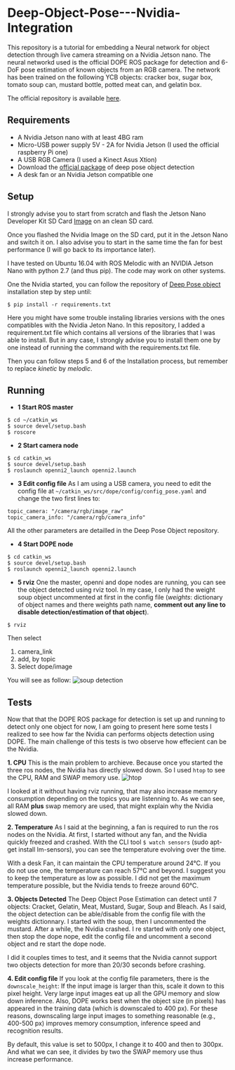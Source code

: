 # Deep-Object-Pose---Nvidia-Integration

This repository is a tutorial for embedding a Neural network for object detection through live camera streaming on a Nvidia Jetson nano.
The neural networkd used is the official DOPE ROS package for detection and 6-DoF pose estimation of known objects from an RGB camera. The network has been trained on the following YCB objects: cracker box, sugar box, tomato soup can, mustard bottle, potted meat can, and gelatin box. 

The official repository is available [here](https://github.com/NVlabs/Deep_Object_Pose).


## Requirements
 - A Nvidia Jetson nano with at least 4BG ram
 - Micro-USB power supply 5V - 2A for Nvidia Jetson (I used the official raspberry Pi one)
 - A USB RGB Camera (I used a Kinect Asus Xtion)
 - Download the [official package](https://github.com/NVlabs/Deep_Object_Pose) of deep pose object detection 
 - A desk fan or an Nvidia Jetson compatible one


## Setup
I strongly advise you to start from scratch and flash the Jetson Nano Developer Kit SD Card [Image](https://developer.nvidia.com/embedded/learn/get-started-jetson-nano-devkit#write) on an clean SD card.

Once you flashed the Nvidia Image on the SD card, put it in the Jetson Nano and switch it on. I also advise you to start in the same time the fan for best performance (I will go back to its importance later).

I have tested on Ubuntu 16.04 with ROS Melodic with an NVIDIA Jetson Nano with python 2.7 (and thus pip). The code may work on other systems.


One the Nvidia started, you can follow the repository of [Deep Pose object](https://github.com/NVlabs/Deep_Object_Pose) installation step by step until:

```
$ pip install -r requirements.txt
```

Here you might have some trouble instaling libraries versions with the ones compatibles with the Nvidia Jeton Nano. In this repository, I added a requirement.txt file which contains all versions of the libraries that I was able to install. But in any case, I strongly advise you to install them one by one instead of running the command with the requirements.txt file.

Then you can follow steps 5 and 6 of the Installation process, but remember to replace *kinetic* by *melodic*.


## Running

- **1 Start ROS master**
```
$ cd ~/catkin_ws
$ source devel/setup.bash
$ roscore
```

- **2 Start camera node**
```
$ cd catkin_ws
$ source devel/setup.bash
$ roslaunch openni2_launch openni2.launch
```

- **3 Edit config file**
As I am using a USB camera, you need to edit the config file at ```~/catkin_ws/src/dope/config/config_pose.yaml``` and change the two first lines to:
```
topic_camera: "/camera/rgb/image_raw"
topic_camera_info: "/camera/rgb/camera_info"
```
 All the other parameters are detailled in the Deep Pose Object repository.

- **4 Start DOPE node**
```
$ cd catkin_ws
$ source devel/setup.bash
$ roslaunch openni2_launch openni2.launch
```

- **5 rviz**
One the master, openni and dope nodes are running, you can see the object detected using rviz tool. In my case, I only had the weight soup object uncommented at first in the config file (*weights*: dictionary of object names and there weights path name, **comment out any line to disable detection/estimation of that object**).

```
$ rviz
```

Then select 
1. camera_link 
2. add, by topic 
3. Select dope/image

You will see as follow: ![soup detection](http://url/to/img.png)


## Tests

Now that that the DOPE ROS package for detection is set up and running to detect only one object for now, I am going to present here some tests I realized to see how far the Nvidia can performs objects detection using DOPE. The main challenge of this tests is two observe how effecient can be the Nvidia. 

**1. CPU**
This is the main problem to archieve. Because once you started the three ros nodes, the Nvidia has directly slowed down. So I used  ```htop``` to see the CPU, RAM and SWAP memory use.
![htop](http://url/to/img.png)

I looked at it without having rviz running, that may also increase memory consumption depending on the topics you are listenning to. 
As we can see, all RAM **plus** swap memory are used, that might explain why the Nvidia slowed down. 

**2. Temperature**
As I said at the beginning, a fan is required to run the ros nodes on the Nvidia. At first, I started without any fan, and the Nvidia quickly freezed and crashed. With the CLI tool ```$ watch sensors``` (sudo apt-get install lm-sensors), you can see the temperature evolving over the time. 

With a desk Fan, it can maintain the CPU temperature around 24°C. If you do not use one, the temperature can reach 57°C and beyond. I suggest you to keep the temperature as low as possible. I did not get the maximum temperature possible, but the Nvidia tends to freeze around 60°C.

**3. Objects Detected**
The Deep Object Pose Estimation can detect until 7 objects: Cracket, Gelatin, Meat, Mustard, Sugar, Soup and Bleach. As I said, the object detection can be able/disable from the config file with the weights dictionnary. I started with the soup, then I uncommented the mustard. After a while, the Nvidia crashed. I re started with only one object, then stop the dope nope, edit the config file and uncomment a second object and re start the dope node.

I did it couples times to test, and it seems that the Nvidia cannot support two objects detection for more than 20/30 seconds before crashing.

**4. Edit config file**
If you look at the config file parameters, there is the ```downscale_height```: If the input image is larger than this, scale it down to this pixel height. Very large input images eat up all the GPU memory and slow down inference. Also, DOPE works best when the object size (in pixels) has appeared in the training data (which is downscaled to 400 px). For these reasons, downscaling large input images to something reasonable (e.g., 400-500 px) improves memory consumption, inference speed and recognition results.

By default, this value is set to 500px, I change it to 400 and then to 300px. And what we can see, it divides by two the SWAP memory use thus increase performance.
